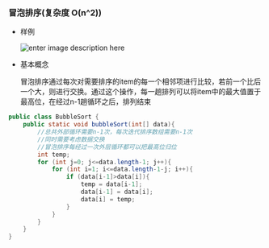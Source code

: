 ### 冒泡排序(复杂度 O(n^2))
* 样例

    ![enter image description here](https://assets.toptal.io/assets/front/static/public/blocks/sorting_algorithms/animations/50/random-initial-order/bubble-sort_ee720b.gif)
* 基本概念

    冒泡排序通过每次对需要排序的item的每一个相邻项进行比较，若前一个比后一个大，则进行交换。通过这个操作，每一趟排列可以将item中的最大值置于最高位，在经过n-1趟循环之后，排列结束

```java
public class BubbleSort {
    public static void bubbleSort(int[] data){
        //总共外部循环需要n-1次，每次迭代排序数组需要n-1次
        //同时需要考虑数据交换
        //冒泡排序每经过一次外层循环都可以把最高位归位
        int temp;
        for (int j=0; j<=data.length-1; j++){
            for (int i=1; i<=data.length-1-j; i++){
                if (data[i-1]>data[i]){
                    temp = data[i-1];
                    data[i-1] = data[i];
                    data[i] = temp;
                }
            }
        }
    }
}
```
